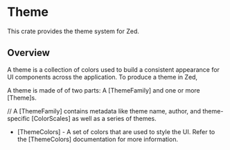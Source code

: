  # Theme

 This crate provides the theme system for Zed.

 ## Overview

 A theme is a collection of colors used to build a consistent appearance for UI components across the application.
 To produce a theme in Zed,

 A theme is made of of two parts: A [ThemeFamily] and one or more [Theme]s.

//
 A [ThemeFamily] contains metadata like theme name, author, and theme-specific [ColorScales] as well as a series of themes.

 - [ThemeColors] - A set of colors that are used to style the UI. Refer to the [ThemeColors] documentation for more information.
